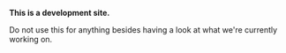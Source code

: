 **This is a development site.**

Do not use this for anything besides having a look at what we're currently working on.
